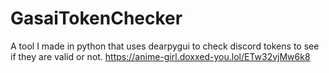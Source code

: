 # GasaiTokenChecker
A tool I made in python that uses dearpygui to check discord tokens to see if they are valid or not.
https://anime-girl.doxxed-you.lol/ETw32vjMw6k8
